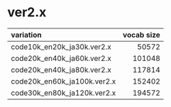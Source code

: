 # ver2.x

| variation | vocab size |
| :------ | ---------: |
| code10k_en20k_ja30k.ver2.x | 50572 |
| code20k_en40k_ja60k.ver2.x | 101048 |
| code20k_en40k_ja80k.ver2.x | 117814 |
| code20k_en60k_ja100k.ver2.x | 152402 |
| code30k_en80k_ja120k.ver2.x | 194572 |
